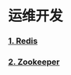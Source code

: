 # 运维开发

### [1. Redis](https://github.com/mrlapulga/DevOps/blob/master/redis/RedisREADME.md)

### [2. Zookeeper](https://github.com/mrlapulga/DevOps/blob/master/Zookeeper/ZookeeperREADME.md)
